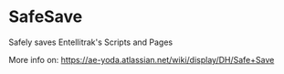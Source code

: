 SafeSave
========
Safely saves Entellitrak's Scripts and Pages

More info on: https://ae-yoda.atlassian.net/wiki/display/DH/Safe+Save
